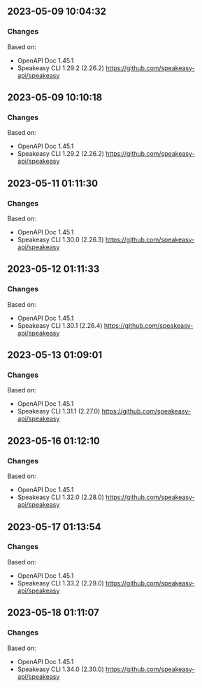 

## 2023-05-09 10:04:32
### Changes
Based on:
- OpenAPI Doc 1.45.1 
- Speakeasy CLI 1.29.2 (2.26.2) https://github.com/speakeasy-api/speakeasy

## 2023-05-09 10:10:18
### Changes
Based on:
- OpenAPI Doc 1.45.1 
- Speakeasy CLI 1.29.2 (2.26.2) https://github.com/speakeasy-api/speakeasy

## 2023-05-11 01:11:30
### Changes
Based on:
- OpenAPI Doc 1.45.1 
- Speakeasy CLI 1.30.0 (2.26.3) https://github.com/speakeasy-api/speakeasy

## 2023-05-12 01:11:33
### Changes
Based on:
- OpenAPI Doc 1.45.1 
- Speakeasy CLI 1.30.1 (2.26.4) https://github.com/speakeasy-api/speakeasy

## 2023-05-13 01:09:01
### Changes
Based on:
- OpenAPI Doc 1.45.1 
- Speakeasy CLI 1.31.1 (2.27.0) https://github.com/speakeasy-api/speakeasy

## 2023-05-16 01:12:10
### Changes
Based on:
- OpenAPI Doc 1.45.1 
- Speakeasy CLI 1.32.0 (2.28.0) https://github.com/speakeasy-api/speakeasy

## 2023-05-17 01:13:54
### Changes
Based on:
- OpenAPI Doc 1.45.1 
- Speakeasy CLI 1.33.2 (2.29.0) https://github.com/speakeasy-api/speakeasy

## 2023-05-18 01:11:07
### Changes
Based on:
- OpenAPI Doc 1.45.1 
- Speakeasy CLI 1.34.0 (2.30.0) https://github.com/speakeasy-api/speakeasy
